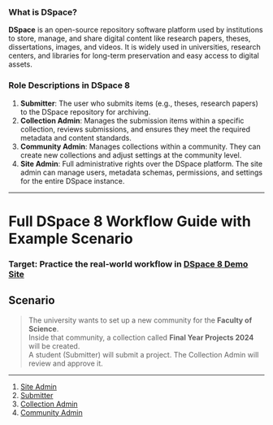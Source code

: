 ### **What is DSpace?**
**DSpace** is an open-source repository software platform used by institutions to store, manage, and share digital content like research papers, theses, dissertations, images, and videos. It is widely used in universities, research centers, and libraries for long-term preservation and easy access to digital assets.

### **Role Descriptions in DSpace 8**
1. **Submitter**: The user who submits items (e.g., theses, research papers) to the DSpace repository for archiving.
2. **Collection Admin**: Manages the submission items within a specific collection, reviews submissions, and ensures they meet the required metadata and content standards.
3. **Community Admin**: Manages collections within a community. They can create new collections and adjust settings at the community level.
4. **Site Admin**: Full administrative rights over the DSpace platform. The site admin can manage users, metadata schemas, permissions, and settings for the entire DSpace instance.

---

#  Full DSpace 8 Workflow Guide with Example Scenario

###  Target: Practice the real-world workflow in [DSpace 8 Demo Site](https://demo.dspace.org/xmlui)
##  **Scenario**

> The university wants to set up a new community for the **Faculty of Science**.  
> Inside that community, a collection called **Final Year Projects 2024** will be created.  
> A student (Submitter) will submit a project. The Collection Admin will review and approve it.

---

1. [Site Admin]()
2. [Submitter](https://github.com/LEARN-LK/DSpace/blob/main/Submitter.md)
3. [Collection Admin]()
4. [Community Admin]()







